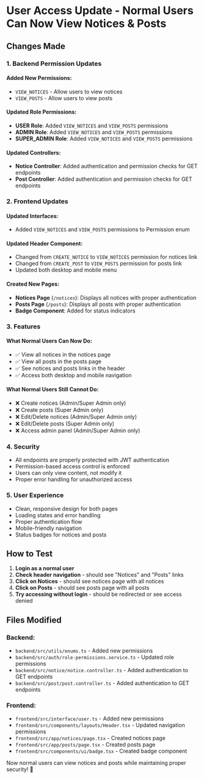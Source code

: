 # User Access Update - Normal Users Can Now View Notices & Posts

## Changes Made

### 1. Backend Permission Updates

#### Added New Permissions:
- `VIEW_NOTICES` - Allow users to view notices
- `VIEW_POSTS` - Allow users to view posts

#### Updated Role Permissions:
- **USER Role**: Added `VIEW_NOTICES` and `VIEW_POSTS` permissions
- **ADMIN Role**: Added `VIEW_NOTICES` and `VIEW_POSTS` permissions  
- **SUPER_ADMIN Role**: Added `VIEW_NOTICES` and `VIEW_POSTS` permissions

#### Updated Controllers:
- **Notice Controller**: Added authentication and permission checks for GET endpoints
- **Post Controller**: Added authentication and permission checks for GET endpoints

### 2. Frontend Updates

#### Updated Interfaces:
- Added `VIEW_NOTICES` and `VIEW_POSTS` permissions to Permission enum

#### Updated Header Component:
- Changed from `CREATE_NOTICE` to `VIEW_NOTICES` permission for notices link
- Changed from `CREATE_POST` to `VIEW_POSTS` permission for posts link
- Updated both desktop and mobile menu

#### Created New Pages:
- **Notices Page** (`/notices`): Displays all notices with proper authentication
- **Posts Page** (`/posts`): Displays all posts with proper authentication
- **Badge Component**: Added for status indicators

### 3. Features

#### What Normal Users Can Now Do:
- ✅ View all notices in the notices page
- ✅ View all posts in the posts page
- ✅ See notices and posts links in the header
- ✅ Access both desktop and mobile navigation

#### What Normal Users Still Cannot Do:
- ❌ Create notices (Admin/Super Admin only)
- ❌ Create posts (Super Admin only)
- ❌ Edit/Delete notices (Admin/Super Admin only)
- ❌ Edit/Delete posts (Super Admin only)
- ❌ Access admin panel (Admin/Super Admin only)

### 4. Security

- All endpoints are properly protected with JWT authentication
- Permission-based access control is enforced
- Users can only view content, not modify it
- Proper error handling for unauthorized access

### 5. User Experience

- Clean, responsive design for both pages
- Loading states and error handling
- Proper authentication flow
- Mobile-friendly navigation
- Status badges for notices and posts

## How to Test

1. **Login as a normal user**
2. **Check header navigation** - should see "Notices" and "Posts" links
3. **Click on Notices** - should see notices page with all notices
4. **Click on Posts** - should see posts page with all posts
5. **Try accessing without login** - should be redirected or see access denied

## Files Modified

### Backend:
- `backend/src/utils/enums.ts` - Added new permissions
- `backend/src/auth/role-permissions.service.ts` - Updated role permissions
- `backend/src/notice/notice.controller.ts` - Added authentication to GET endpoints
- `backend/src/post/post.controller.ts` - Added authentication to GET endpoints

### Frontend:
- `frontend/src/interface/user.ts` - Added new permissions
- `frontend/src/components/layouts/Header.tsx` - Updated navigation permissions
- `frontend/src/app/notices/page.tsx` - Created notices page
- `frontend/src/app/posts/page.tsx` - Created posts page
- `frontend/src/components/ui/badge.tsx` - Created badge component

Now normal users can view notices and posts while maintaining proper security! 🎉
